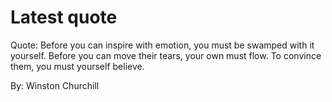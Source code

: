# Latest quote 

Quote: Before you can inspire with emotion, you must be swamped with it yourself. Before you can move their tears, your own must flow. To convince them, you must yourself believe. 

By: Winston Churchill